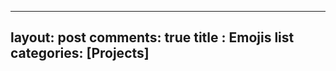 --------------------
layout: post
comments: true
title : Emojis list
categories: [Projects]
---------------------
